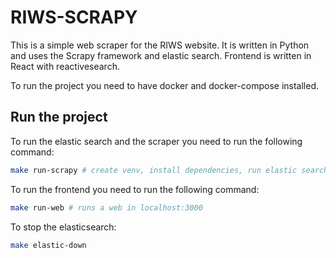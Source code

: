# RIWS-SCRAPY

This is a simple web scraper for the RIWS website. It is written in Python and uses the Scrapy framework and elastic search.
Frontend is written in React with reactivesearch.

To run the project you need to have docker and docker-compose installed.

## Run the project
To run the elastic search and the scraper you need to run the following command:
```bash
make run-scrapy # create venv, install dependencies, run elastic search and scrapy
```

To run the frontend you need to run the following command:
```bash
make run-web # runs a web in localhost:3000 
```

To stop the elasticsearch:
```bash
make elastic-down
```